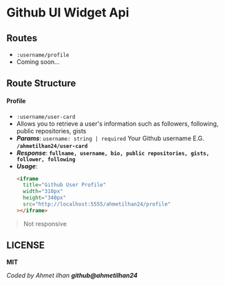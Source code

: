 # Github UI Widget Api

## Routes

- `:username/profile`
- Coming soon...

## Route Structure

#### Profile

- `:username/user-card`
- Allows you to retrieve a user's information such as followers, following, public repositories, gists
- **_Params_**: `username: string | required` Your Github username E.G. **`/ahmetilhan24/user-card`**
- **_Response_**:
  **`fullname, username, bio, public repositories, gists, follower, following`**
- **_Usage_**:
  ```html
  <iframe
    title="Github User Profile"
    width="310px"
    height="340px"
    src="http://localhost:5555/ahmetilhan24/profile"
  ></iframe>
  ```

> Not responsive

## LICENSE

**MIT**

_Coded by Ahmet ilhan **github@ahmetilhan24**_
